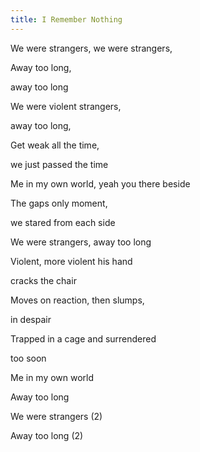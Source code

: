 ```yaml
---
title: I Remember Nothing
---
```


We were strangers, we were strangers,

Away too long,

away too long

We were violent strangers,

away too long,

Get weak all the time,

we just passed the time

Me in my own world, yeah you there beside

The gaps only moment,

we stared from each side

We were strangers, away too long



Violent, more violent his hand

cracks the chair

Moves on reaction, then slumps,

in despair

Trapped in a cage and surrendered

too soon

Me in my own world

Away too long

We were strangers (2)

Away too long (2)



